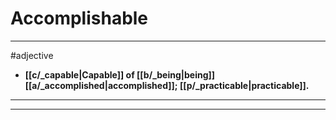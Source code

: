 # Accomplishable
---
#adjective
- **[[c/_capable|Capable]] of [[b/_being|being]] [[a/_accomplished|accomplished]]; [[p/_practicable|practicable]].**
---
---
